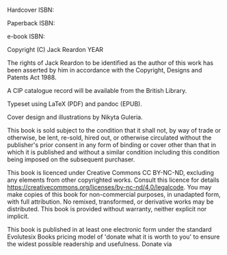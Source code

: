 <p style="page-break-after: always;"> </p>

<div class=copyinfo>
Hardcover ISBN:

Paperback ISBN:

e-book ISBN:

Copyright (C) Jack Reardon YEAR

The rights of Jack Reardon to be identified as the author of 
this work has been asserted by him in accordance with the Copyright, Designs 
and Patents Act 1988.

A CIP catalogue record will be available from the British Library.

Typeset using LaTeX (PDF) and pandoc (EPUB). 

Cover design and illustrations by Nikyta Guleria.

This book is sold subject to the condition that it shall not, by way of trade 
or otherwise, be lent, re-sold, hired out, or otherwise circulated without the 
publisher's prior consent in any form of binding or cover other than that in which 
it is published and without a similar condition including this condition being 
imposed on the subsequent purchaser.

This book is licenced under Creative Commons CC BY-NC-ND, excluding any elements 
from other copyrighted works. Consult this licence for details 
<https://creativecommons.org/licenses/by-nc-nd/4.0/legalcode>. You may make copies 
of this book for non-commercial purposes, in unadapted form, with full attribution. 
No remixed, transformed, or derivative works may be distributed. This book is provided 
without warranty, neither explicit nor implicit.

This book is published in at least one electronic form under the standard Evolutesix 
Books pricing model of 'donate what it is worth to you' to ensure the widest possible 
readership and usefulness. Donate via

</div>
